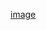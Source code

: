 [image](https://www.bing.com/images/search?view=detailV2&ccid=4UKi%2bqdJ&id=BB330CD865188E1BBD1F05C48D1D35C6A0203748&thid=OIP.4UKi-qdJiSaAELTXTwDCegHaEr&mediaurl=https%3a%2f%2fwww.trbimg.com%2fimg-59526bc3%2fturbine%2fct-most-dangerous-fireworks-20170627&cdnurl=https%3a%2f%2fth.bing.com%2fth%2fid%2fR.e142a2faa74989268010b4d74f00c27a%3frik%3dSDcgoMY1HY3EBQ%26pid%3dImgRaw%26r%3d0&exph=1296&expw=2048&q=firework&simid=608014056255335740&FORM=IRPRST&ck=0C9985C555794FAB7788BC5763D9B39B&selectedIndex=0)
